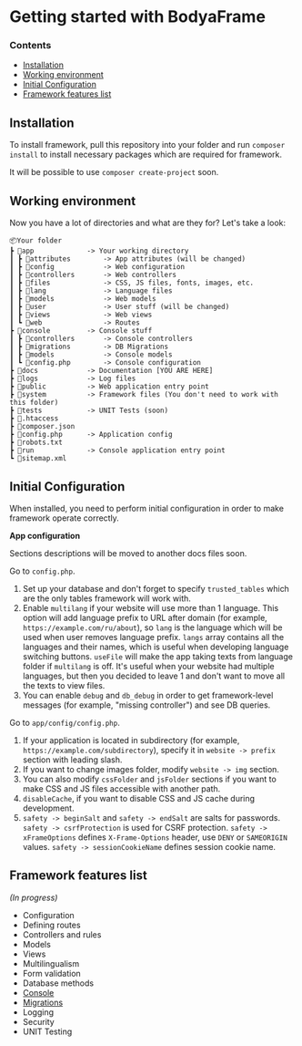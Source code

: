 # Getting started with BodyaFrame

### Contents
- [Installation](#Installation)
- [Working environment](#Working-environment)
- [Initial Configuration](#Initial-Configuration)
- [Framework features list](#Framework-features-list)
## Installation
To install framework, pull this repository into your folder and run `composer install` to install necessary packages which are required for framework.

It will be possible to use `composer create-project` soon.
## Working environment
Now you have a lot of directories and what are they for? Let's take a look:
 ```
📦Your folder
 ┣ 📂app             -> Your working directory
 ┃ ┣ 📂attributes        -> App attributes (will be changed)
 ┃ ┣ 📂config            -> Web configuration
 ┃ ┣ 📂controllers       -> Web controllers
 ┃ ┣ 📂files             -> CSS, JS files, fonts, images, etc.
 ┃ ┣ 📂lang              -> Language files
 ┃ ┣ 📂models            -> Web models
 ┃ ┣ 📂user              -> User stuff (will be changed)
 ┃ ┣ 📂views             -> Web views
 ┃ ┗ 📂web               -> Routes
 ┣ 📂console         -> Console stuff
 ┃ ┣ 📂controllers       -> Console controllers
 ┃ ┣ 📂migrations        -> DB Migrations
 ┃ ┣ 📂models            -> Console models
 ┃ ┗ 📜config.php        -> Console configuration
 ┣ 📂docs            -> Documentation [YOU ARE HERE]
 ┣ 📂logs            -> Log files
 ┣ 📂public          -> Web application entry point
 ┣ 📂system          -> Framework files (You don't need to work with this folder)
 ┣ 📂tests           -> UNIT Tests (soon)
 ┣ 📜.htaccess
 ┣ 📜composer.json
 ┣ 📜config.php      -> Application config
 ┣ 📜robots.txt
 ┣ 📜run             -> Console application entry point
 ┗ 📜sitemap.xml
```
## Initial Configuration
When installed, you need to perform initial configuration in order to make framework operate correctly.

**App configuration**

Sections descriptions will be moved to another docs files soon.

Go to `config.php`.
1. Set up your database and don't forget to specify `trusted_tables` which are the only tables framework will work with.
2. Enable `multilang` if your website will use more than 1 language. This option will add language prefix to URL after domain (for example, `https://example.com/ru/about`), so `lang` is the language which will be used when user removes language prefix. `langs` array contains all the languages and their names, which is useful when developing language switching buttons. `useFile` will make the app taking texts from language folder if `multilang` is off. It's useful when your website had multiple languages, but then you decided to leave 1 and don't want to move all the texts to view files.
3. You can enable `debug` and `db_debug` in order to get framework-level messages (for example, "missing controller") and see DB queries.

Go to `app/config/config.php`.
1. If your application is located in subdirectory (for example, `https://example.com/subdirectory`), specify it in `website -> prefix` section with leading slash. 
2. If you want to change images folder, modify `website -> img` section.
3. You can also modify `cssFolder` and `jsFolder` sections if you want to make CSS and JS files accessible with another path.
4. `disableCache`, if you want to disable CSS and JS cache during development.
5. `safety -> beginSalt` and `safety -> endSalt` are salts for passwords. `safety -> csrfProtection` is used for CSRF protection. `safety -> xFrameOptions` defines `X-Frame-Options` header, use `DENY` or `SAMEORIGIN` values. `safety -> sessionCookieName` defines session cookie name.
## Framework features list

*(In progress)*

 - Configuration
 - Defining routes
 - Controllers and rules
 - Models
 - Views
 - Multilingualism
 - Form validation
 - Database methods
 - [Console](./console.md)
 - [Migrations](./migrations.md)
 - Logging
 - Security
 - UNIT Testing